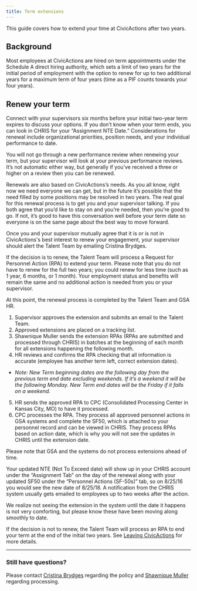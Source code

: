 ```yaml
---
title: Term extensions
---
```


This guide covers how to extend your time at CivicActions after two years.

## Background

Most employees at CivicActions are hired on term appointments under the Schedule A direct hiring authority, which sets a limit of two years for the initial period of employment with the option to renew for up to two additional years for a maximum term of four years (time as a PIF counts towards your four years).

## Renew your term

Connect with your supervisors six months before your initial two-year term expires to discuss your options. If you don’t know when your term ends, you can look in CHRIS for your “Assignment NTE Date.” Considerations for renewal include organizational priorities, position needs, and your individual performance to date.

You will not go through a new performance review when renewing your term, but your supervisor will look at your previous performance reviews. It’s not automatic either way, but generally if you’ve received a three or higher on a review then you can be renewed.

Renewals are also based on CivicActions’s needs. As you all know, right now we need everyone we can get, but in the future it’s possible that the need filled by some positions may be resolved in two years. The real goal for this renewal process is to get you and your supervisor talking. If you both agree that you’d like to stay on and you’re needed, then you’re good to go. If not, it’s good to have this conversation well before your term date so everyone is on the same page about the best way to move forward.

Once you and your supervisor mutually agree that it is or is not in CivicActions's best interest to renew your engagement, your supervisor should alert the Talent Team by emailing Cristina Brydges.

If the decision is to renew, the Talent Team will process a Request for Personnel Action (RPA) to extend your term. Please note that you do not have to renew for the full two years; you could renew for less time (such as 1 year, 6 months, or 1 month). Your employment status and benefits will remain the same and no additional action is needed from you or your supervisor.

At this point, the renewal process is completed by the Talent Team and GSA HR.

1. Supervisor approves the extension and submits an email to the Talent Team.
2. Approved extensions are placed on a tracking list.
3. Shawnique Muller sends the extension RPAs (RPAs are submitted and processed through CHRIS) in batches at the beginning of each month for all extensions happening the following month.
4. HR reviews and confirms the RPA checking that all information is accurate (employee has another term left, correct extension dates).
  - *Note: New Term beginning dates are the following day from the previous term end date excluding weekends. If it’s a weekend it will be the following Monday. New Term end dates will be the Friday if it falls on a weekend.*
5. HR sends the approved RPA to CPC (Consolidated Processing Center in Kansas City, MO) to have it processed.
6. CPC processes the RPA. They process all approved personnel actions in GSA systems and complete the SF50, which is attached to your personnel record and can be viewed in CHRIS. They process RPAs based on action date, which is why you will not see the updates in CHRIS until the extension date.

Please note that GSA and the systems do not process extensions ahead of time.

Your updated NTE (Not To Exceed date) will show up in your CHRIS account under the “Assignment Tab” on the day of the renewal along with your updated SF50 under the “Personnel Actions (SF-50s)” tab, so on 8/25/16 you would see the new date of 8/25/18. A notification from the CHRIS system usually gets emailed to employees up to two weeks after the action.

We realize not seeing the extension in the system until the date it happens is not very comforting, but please know these have been moving along smoothly to date.

If the decision is not to renew, the Talent Team will process an RPA to end your term at the end of the initial two years. See [Leaving CivicActions](/leaving-civicactions) for more details.

---

### Still have questions?

Please contact [Cristina Brydges](https://civicactions.slack.com/team/cristina) regarding the policy and [Shawnique Muller](https://civicactions.slack.com/team/shawnique) regarding processing.
